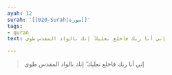 ```yaml
---
ayah: 12
surah: '[[020-Surah|سورة]]'
tags:
- quran
text: إني أنا ربك فاخلع نعليك ۖ إنك بالواد المقدس طوى

---
```

> إني أنا ربك فاخلع نعليك ۖ إنك بالواد المقدس طوى
